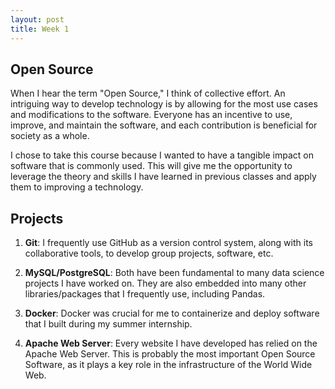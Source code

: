 ```yaml
---
layout: post
title: Week 1
---
```


## Open Source
When I hear the term "Open Source," I think of collective effort. An intriguing way to develop technology is by allowing for the most use cases and modifications to the software. Everyone has an incentive to use, improve, and maintain the software, and each contribution is beneficial for society as a whole.

I chose to take this course because I wanted to have a tangible impact on software that is commonly used. This will give me the opportunity to leverage the theory and skills I have learned in previous classes and apply them to improving a technology.

## Projects
1. **Git**: I frequently use GitHub as a version control system, along with its collaborative tools, to develop group projects, software, etc.

2. **MySQL/PostgreSQL**: Both have been fundamental to many data science projects I have worked on. They are also embedded into many other libraries/packages that I frequently use, including Pandas.

3. **Docker**: Docker was crucial for me to containerize and deploy software that I built during my summer internship.

4. **Apache Web Server**: Every website I have developed has relied on the Apache Web Server. This is probably the most important Open Source Software, as it plays a key role in the infrastructure of the World Wide Web.
